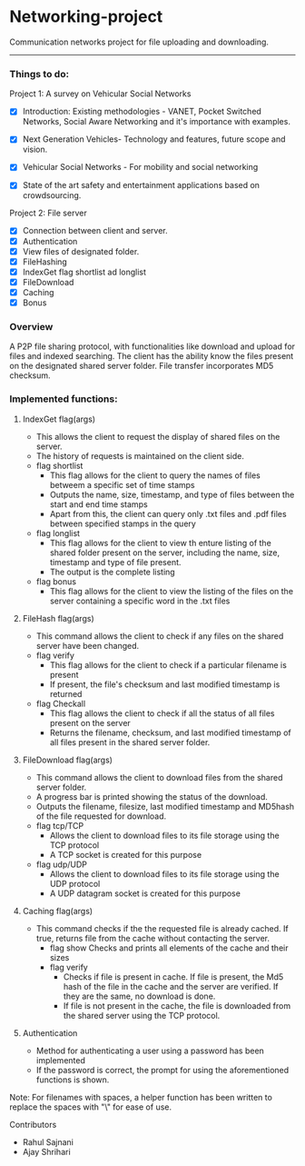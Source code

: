 # Networking-project
Communication networks project for file uploading and downloading.

__________________________________________________________________

### Things to do:

Project 1: A survey on Vehicular Social Networks
- [x] Introduction: Existing methodologies - VANET, Pocket Switched Networks, Social Aware Networking and it's importance with examples.
- [x] Next Generation Vehicles- Technology and features, future scope and vision. 
- [x] Vehicular Social Networks - For mobility and social networking
- [x] State of the art safety and entertainment applications based on crowdsourcing.


Project 2: File server
- [x] Connection between client and server.
- [x] Authentication
- [x] View files of designated folder.
- [x] FileHashing
- [x] IndexGet flag shortlist ad longlist
- [x] FileDownload
- [x] Caching
- [x] Bonus

### Overview
A P2P file sharing protocol, with functionalities like download and upload for files and indexed searching. The client has the ability know the files present on the designated shared server folder. File transfer incorporates MD5 checksum.


### Implemented functions:
1. IndexGet flag(args)
	- This allows the client to request the display of shared files on the server.
	- The history of requests is maintained on the client side.
	- flag shortlist
		- This flag allows for the client to query the names of files betweem a specific set of time stamps
		- Outputs the name, size, timestamp, and type of files between the start and end time stamps
		- Apart from this, the client can query only .txt files and .pdf files between specified stamps in the query
	- flag longlist
		- This flag allows for the client to view th enture listing of the shared folder present on the server, including the name, size, timestamp and type of file present.
		- The output is the complete listing
	- flag bonus
		- This flag allows for the client to view the listing of the files on the server containing a specific word in the .txt files

2. FileHash flag(args)
	- This command allows the client to check if any files on the shared server have been changed. 
	- flag verify
		- This flag allows for the client to check if a particular filename is present
		- If present, the file's checksum and last modified timestamp is returned
	- flag Checkall
		- This flag allows the client to check if all the status of all files present on the server
		- Returns the filename, checksum, and last modified timestamp of all files present in the shared server folder.

3. FileDownload flag(args)
	- This command allows the client to download files from the shared server folder.
	- A progress bar is printed showing the status of the download.
	- Outputs the filename, filesize, last modified timestamp and MD5hash of the file requested for download.
	- flag tcp/TCP
		- Allows the client to download files to its file storage using the TCP protocol
		- A TCP socket is created for this purpose
	- flag udp/UDP
		- Allows the client to download files to its file storage using the UDP protocol
		- A UDP datagram socket is created for this purpose

4. Caching flag(args)
	- This command checks if the the requested file is already cached. If true, returns file from the cache without contacting the server.
		- flag show
			Checks and prints all elements of the cache and their sizes
		-  flag verify
			- Checks if file is present in cache. If file is present, the Md5 hash of the file in the cache and the server are verified. If they are the same, no download is done.
			- If file is not present in the cache, the file is downloaded from the shared server using the TCP protocol.

5. Authentication
	- Method for authenticating a user using a password has been implemented
	- If the password is correct, the prompt for using the aforementioned functions is shown.

Note: For filenames with spaces, a helper function has been written to replace the spaces with "\\" for ease of use.  

Contributors
- Rahul Sajnani
- Ajay Shrihari

